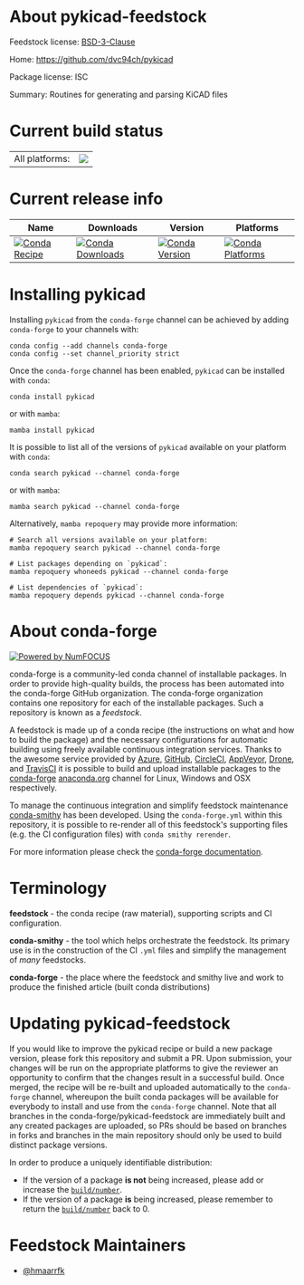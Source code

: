 About pykicad-feedstock
=======================

Feedstock license: [BSD-3-Clause](https://github.com/conda-forge/pykicad-feedstock/blob/main/LICENSE.txt)

Home: https://github.com/dvc94ch/pykicad

Package license: ISC

Summary: Routines for generating and parsing KiCAD files

Current build status
====================


<table><tr><td>All platforms:</td>
    <td>
      <a href="https://dev.azure.com/conda-forge/feedstock-builds/_build/latest?definitionId=8787&branchName=main">
        <img src="https://dev.azure.com/conda-forge/feedstock-builds/_apis/build/status/pykicad-feedstock?branchName=main">
      </a>
    </td>
  </tr>
</table>

Current release info
====================

| Name | Downloads | Version | Platforms |
| --- | --- | --- | --- |
| [![Conda Recipe](https://img.shields.io/badge/recipe-pykicad-green.svg)](https://anaconda.org/conda-forge/pykicad) | [![Conda Downloads](https://img.shields.io/conda/dn/conda-forge/pykicad.svg)](https://anaconda.org/conda-forge/pykicad) | [![Conda Version](https://img.shields.io/conda/vn/conda-forge/pykicad.svg)](https://anaconda.org/conda-forge/pykicad) | [![Conda Platforms](https://img.shields.io/conda/pn/conda-forge/pykicad.svg)](https://anaconda.org/conda-forge/pykicad) |

Installing pykicad
==================

Installing `pykicad` from the `conda-forge` channel can be achieved by adding `conda-forge` to your channels with:

```
conda config --add channels conda-forge
conda config --set channel_priority strict
```

Once the `conda-forge` channel has been enabled, `pykicad` can be installed with `conda`:

```
conda install pykicad
```

or with `mamba`:

```
mamba install pykicad
```

It is possible to list all of the versions of `pykicad` available on your platform with `conda`:

```
conda search pykicad --channel conda-forge
```

or with `mamba`:

```
mamba search pykicad --channel conda-forge
```

Alternatively, `mamba repoquery` may provide more information:

```
# Search all versions available on your platform:
mamba repoquery search pykicad --channel conda-forge

# List packages depending on `pykicad`:
mamba repoquery whoneeds pykicad --channel conda-forge

# List dependencies of `pykicad`:
mamba repoquery depends pykicad --channel conda-forge
```


About conda-forge
=================

[![Powered by
NumFOCUS](https://img.shields.io/badge/powered%20by-NumFOCUS-orange.svg?style=flat&colorA=E1523D&colorB=007D8A)](https://numfocus.org)

conda-forge is a community-led conda channel of installable packages.
In order to provide high-quality builds, the process has been automated into the
conda-forge GitHub organization. The conda-forge organization contains one repository
for each of the installable packages. Such a repository is known as a *feedstock*.

A feedstock is made up of a conda recipe (the instructions on what and how to build
the package) and the necessary configurations for automatic building using freely
available continuous integration services. Thanks to the awesome service provided by
[Azure](https://azure.microsoft.com/en-us/services/devops/), [GitHub](https://github.com/),
[CircleCI](https://circleci.com/), [AppVeyor](https://www.appveyor.com/),
[Drone](https://cloud.drone.io/welcome), and [TravisCI](https://travis-ci.com/)
it is possible to build and upload installable packages to the
[conda-forge](https://anaconda.org/conda-forge) [anaconda.org](https://anaconda.org/)
channel for Linux, Windows and OSX respectively.

To manage the continuous integration and simplify feedstock maintenance
[conda-smithy](https://github.com/conda-forge/conda-smithy) has been developed.
Using the ``conda-forge.yml`` within this repository, it is possible to re-render all of
this feedstock's supporting files (e.g. the CI configuration files) with ``conda smithy rerender``.

For more information please check the [conda-forge documentation](https://conda-forge.org/docs/).

Terminology
===========

**feedstock** - the conda recipe (raw material), supporting scripts and CI configuration.

**conda-smithy** - the tool which helps orchestrate the feedstock.
                   Its primary use is in the construction of the CI ``.yml`` files
                   and simplify the management of *many* feedstocks.

**conda-forge** - the place where the feedstock and smithy live and work to
                  produce the finished article (built conda distributions)


Updating pykicad-feedstock
==========================

If you would like to improve the pykicad recipe or build a new
package version, please fork this repository and submit a PR. Upon submission,
your changes will be run on the appropriate platforms to give the reviewer an
opportunity to confirm that the changes result in a successful build. Once
merged, the recipe will be re-built and uploaded automatically to the
`conda-forge` channel, whereupon the built conda packages will be available for
everybody to install and use from the `conda-forge` channel.
Note that all branches in the conda-forge/pykicad-feedstock are
immediately built and any created packages are uploaded, so PRs should be based
on branches in forks and branches in the main repository should only be used to
build distinct package versions.

In order to produce a uniquely identifiable distribution:
 * If the version of a package **is not** being increased, please add or increase
   the [``build/number``](https://docs.conda.io/projects/conda-build/en/latest/resources/define-metadata.html#build-number-and-string).
 * If the version of a package **is** being increased, please remember to return
   the [``build/number``](https://docs.conda.io/projects/conda-build/en/latest/resources/define-metadata.html#build-number-and-string)
   back to 0.

Feedstock Maintainers
=====================

* [@hmaarrfk](https://github.com/hmaarrfk/)

